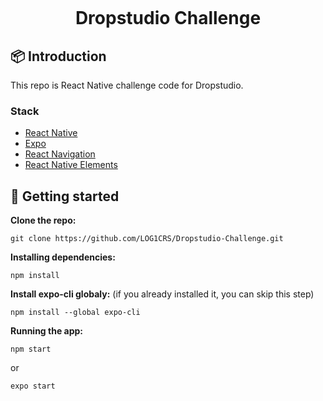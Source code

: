 <h1 align="center" style="padding-top: 30px">Dropstudio Challenge</h1>

## 📦 Introduction

This repo is React Native challenge code for Dropstudio.

### Stack

- [React Native](https://reactnative.dev/docs/getting-started)
- [Expo](https://docs.expo.io/)
- [React Navigation](https://reactnavigation.org/)
- [React Native Elements](https://reactnativeelements.com/)

## 🚀 Getting started

**Clone the repo:**

    git clone https://github.com/LOG1CRS/Dropstudio-Challenge.git

**Installing dependencies:**

    npm install

**Install expo-cli globaly:** (if you already installed it, you can skip this step)

    npm install --global expo-cli

**Running the app:**

    npm start

or

    expo start

